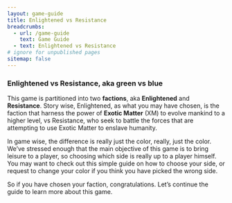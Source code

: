 ```yaml
---
layout: game-guide
title: Enlightened vs Resistance
breadcrumbs:
  - url: /game-guide
    text: Game Guide
  - text: Enlightened vs Resistance
# ignore for unpublished pages
sitemap: false
---
```

### Enlightened vs Resistance, aka green vs blue

This game is partitioned into two __factions__, aka __Enlightened__ and __Resistance__. Story wise, Enlightened, as what you may have chosen, is the faction that harness the power of __Exotic Matter__ (XM) to evolve mankind to a higher level, vs Resistance, who seek to battle the forces that are attempting to use Exotic Matter to enslave humanity.

In game wise, the difference is really just the color, really, just the color. We’ve stressed enough that the main objective of this game is to bring leisure to a player, so choosing which side is really up to a player himself. You may want to check out this simple guide on how to choose your side, or request to change your color if you think you have picked the wrong side.

So if you have chosen your faction, congratulations. Let’s continue the guide to learn more about this game.
